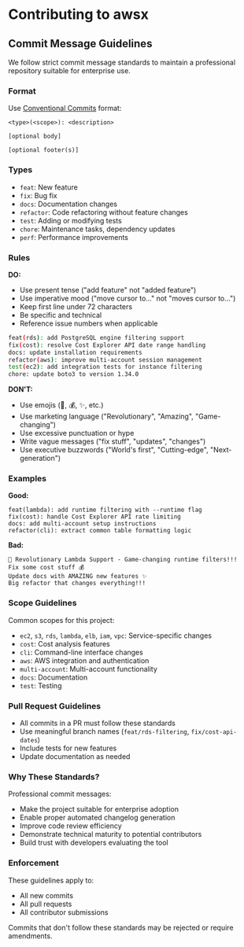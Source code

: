 # Contributing to awsx

## Commit Message Guidelines

We follow strict commit message standards to maintain a professional repository suitable for enterprise use.

### Format

Use [Conventional Commits](https://www.conventionalcommits.org/) format:

```
<type>(<scope>): <description>

[optional body]

[optional footer(s)]
```

### Types

- `feat`: New feature
- `fix`: Bug fix
- `docs`: Documentation changes
- `refactor`: Code refactoring without feature changes
- `test`: Adding or modifying tests
- `chore`: Maintenance tasks, dependency updates
- `perf`: Performance improvements

### Rules

**DO:**
- Use present tense ("add feature" not "added feature")
- Use imperative mood ("move cursor to..." not "moves cursor to...")
- Keep first line under 72 characters
- Be specific and technical
- Reference issue numbers when applicable

```bash
feat(rds): add PostgreSQL engine filtering support
fix(cost): resolve Cost Explorer API date range handling
docs: update installation requirements
refactor(aws): improve multi-account session management
test(ec2): add integration tests for instance filtering
chore: update boto3 to version 1.34.0
```

**DON'T:**
- Use emojis (🚀, 💰, ✨, etc.)
- Use marketing language ("Revolutionary", "Amazing", "Game-changing")
- Use excessive punctuation or hype
- Write vague messages ("fix stuff", "updates", "changes")
- Use executive buzzwords ("World's first", "Cutting-edge", "Next-generation")

### Examples

**Good:**
```
feat(lambda): add runtime filtering with --runtime flag
fix(cost): handle Cost Explorer API rate limiting
docs: add multi-account setup instructions
refactor(cli): extract common table formatting logic
```

**Bad:**
```
🚀 Revolutionary Lambda Support - Game-changing runtime filters!!!
Fix some cost stuff 💰
Update docs with AMAZING new features ✨
Big refactor that changes everything!!!
```

### Scope Guidelines

Common scopes for this project:
- `ec2`, `s3`, `rds`, `lambda`, `elb`, `iam`, `vpc`: Service-specific changes
- `cost`: Cost analysis features
- `cli`: Command-line interface changes
- `aws`: AWS integration and authentication
- `multi-account`: Multi-account functionality
- `docs`: Documentation
- `test`: Testing

### Pull Request Guidelines

- All commits in a PR must follow these standards
- Use meaningful branch names (`feat/rds-filtering`, `fix/cost-api-dates`)
- Include tests for new features
- Update documentation as needed

### Why These Standards?

Professional commit messages:
- Make the project suitable for enterprise adoption
- Enable proper automated changelog generation
- Improve code review efficiency
- Demonstrate technical maturity to potential contributors
- Build trust with developers evaluating the tool

### Enforcement

These guidelines apply to:
- All new commits
- All pull requests
- All contributor submissions

Commits that don't follow these standards may be rejected or require amendments. 